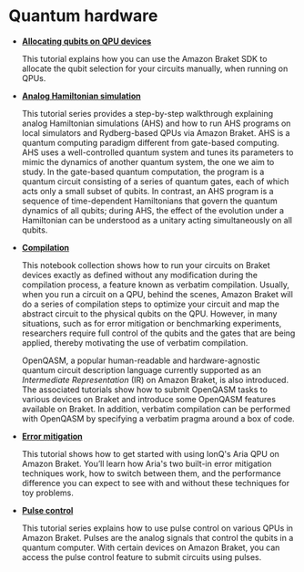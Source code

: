 # <a name="hardware">Quantum hardware</a>

  * [**Allocating qubits on QPU devices**](modules/Continue_Exploring/quantum_hardware/Allocating_Qubits_on_QPU_Devices.ipynb)

    This tutorial explains how you can use the Amazon Braket SDK to allocate the qubit selection for your circuits manually, when running on QPUs.

  * [**Analog Hamiltonian simulation**](modules/Continue_Exploring/quantum_hardware/analog_hamiltonian_simulation)

    This tutorial series provides a step-by-step walkthrough explaining analog Hamiltonian simulations (AHS) and how to run AHS programs on local simulators and Rydberg-based QPUs via Amazon Braket. AHS is a quantum computing paradigm different from gate-based computing. AHS uses a well-controlled quantum system and tunes its parameters to mimic the dynamics of another quantum system, the one we aim to study. In the gate-based quantum computation, the program is a quantum circuit consisting of a series of quantum gates, each of which acts only a small subset of qubits. In contrast, an AHS program is a sequence of time-dependent Hamiltonians that govern the quantum dynamics of all qubits; during AHS, the effect of the evolution under a Hamiltonian can be understood as a unitary acting simultaneously on all qubits.

  * [**Compilation**](modules/Continue_Exploring/quantum_hardware/compilation)

    This notebook collection shows how to run your circuits on Braket devices exactly as defined without any modification during the compilation process, a feature known as verbatim compilation. Usually, when you run a circuit on a QPU, behind the scenes, Amazon Braket will do a series of compilation steps to optimize your circuit and map the abstract circuit to the physical qubits on the QPU. However, in many situations, such as for error mitigation or benchmarking experiments, researchers require full control of the qubits and the gates that are being applied, thereby motivating the use of verbatim compilation.
    
    OpenQASM, a popular human-readable and hardware-agnostic quantum circuit description language currently supported as an *Intermediate Representation* (IR) on Amazon Braket, is also introduced. The associated tutorials show how to submit OpenQASM tasks to various devices on Braket and introduce some OpenQASM features available on Braket. In addition, verbatim compilation can be performed with OpenQASM by specifying a verbatim pragma around a box of code.

  * [**Error mitigation**](modules/Continue_Exploring/quantum_hardware/error_mitigation)

    This tutorial shows how to get started with using IonQ's Aria QPU on Amazon Braket. You’ll learn how Aria's two built-in error mitigation techniques work, how to switch between them, and the performance difference you can expect to see with and without these techniques for toy problems. 

  * [**Pulse control**](modules/Continue_Exploring/quantum_hardware/pulse_control/)

    This tutorial series explains how to use pulse control on various QPUs in Amazon Braket. Pulses are the analog signals that control the qubits in a quantum computer. With certain devices on Amazon Braket, you can access the pulse control feature to submit circuits using pulses.